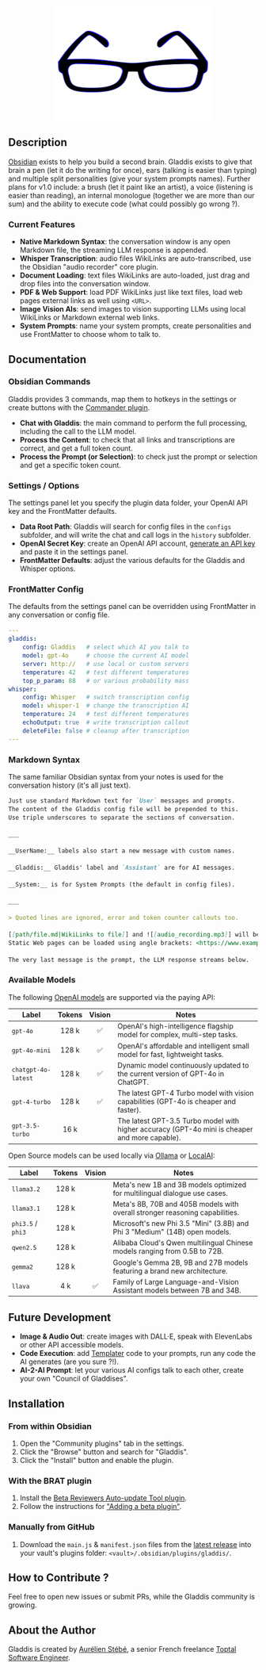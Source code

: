 <p align="center">
    <img height="230" width="320" alt="Gladdis Logo" src="https://raw.githubusercontent.com/AurelienStebe/Gladdis/main/gladdis.svg">
</p>

## Description

[Obsidian](https://obsidian.md) exists to help you build a second brain. Gladdis exists to give that brain a pen (let it do the writing for once), ears (talking is easier than typing) and multiple split personalities (give your system prompts names). Further plans for v1.0 include: a brush (let it paint like an artist), a voice (listening is easier than reading), an internal monologue (together we are more than our sum) and the ability to execute code (what could possibly go wrong ?).

### Current Features

- **Native Markdown Syntax**: the conversation window is any open Markdown file, the streaming LLM response is appended.
- **Whisper Transcription**: audio files WikiLinks are auto-transcribed, use the Obsidian "audio recorder" core plugin.
- **Document Loading**: text files WikiLinks are auto-loaded, just drag and drop files into the conversation window.
- **PDF & Web Support**: load PDF WikiLinks just like text files, load web pages external links as well using `<URL>`.
- **Image Vision AIs**: send images to vision supporting LLMs using local WikiLinks or Markdown external web links.
- **System Prompts**: name your system prompts, create personalities and use FrontMatter to choose whom to talk to.

## Documentation

### Obsidian Commands

Gladdis provides 3 commands, map them to hotkeys in the settings or create buttons with the [Commander plugin](https://github.com/phibr0/obsidian-commander).

- **Chat with Gladdis**: the main command to perform the full processing, including the call to the LLM model.
- **Process the Content**: to check that all links and transcriptions are correct, and get a full token count.
- **Process the Prompt (or Selection)**: to check just the prompt or selection and get a specific token count.

### Settings / Options

The settings panel let you specify the plugin data folder, your OpenAI API key and the FrontMatter defaults.

- **Data Root Path**: Gladdis will search for config files in the `configs` subfolder, and will write the chat and call logs in the `history` subfolder.
- **OpenAI Secret Key**: create an OpenAI API account, [generate an API key](https://platform.openai.com/account/api-keys) and paste it in the settings panel.
- **FrontMatter Defaults**: adjust the various defaults for the Gladdis and Whisper options.

### FrontMatter Config

The defaults from the settings panel can be overridden using FrontMatter in any conversation or config file.

```yaml
---
gladdis:
    config: Gladdis   # select which AI you talk to
    model: gpt-4o     # choose the current AI model
    server: http://   # use local or custom servers
    temperature: 42   # test different temperatures
    top_p_param: 88   # or various probability mass
whisper:
    config: Whisper   # switch transcription config
    model: whisper-1  # change the transcription AI
    temperature: 24   # test different temperatures
    echoOutput: true  # write transcription callout
    deleteFile: false # cleanup after transcription
---
```

### Markdown Syntax

The same familiar Obsidian syntax from your notes is used for the conversation history (it's all just text).

```md
Just use standard Markdown text for `User` messages and prompts.
The content of the Gladdis config file will be prepended to this.
Use triple underscores to separate the sections of conversation.

___

__UserName:__ labels also start a new message with custom names.

__Gladdis:__ Gladdis' label and `Assistant` are for AI messages.

__System:__ is for System Prompts (the default in config files).

___

> Quoted lines are ignored, error and token counter callouts too.

[[path/file.md|WikiLinks to file]] and ![[audio_recording.mp3]] will be parsed.
Static Web pages can be loaded using angle brackets: <https://www.example.com>.

The very last message is the prompt, the LLM response streams below.
```

### Available Models

The following [OpenAI models](https://platform.openai.com/docs/models) are supported via the paying API:

| Label               | Tokens | Vision | Notes                                                                                          |
| ------------------- | :----: | :----: | ---------------------------------------------------------------------------------------------- |
| `gpt-4o`            | 128 k  |   ✅   | OpenAI's high-intelligence flagship model for complex, multi-step tasks.                       |
| `gpt-4o-mini`       | 128 k  |   ✅   | OpenAI's affordable and intelligent small model for fast, lightweight tasks.                   |
| `chatgpt-4o-latest` | 128 k  |   ✅   | Dynamic model continuously updated to the current version of GPT-4o in ChatGPT.                |
| `gpt-4-turbo`       | 128 k  |   ✅   | The latest GPT-4 Turbo model with vision capabilities (GPT-4o is cheaper and faster).          |
| `gpt-3.5-turbo`     |  16 k  |        | The latest GPT-3.5 Turbo model with higher accuracy (GPT-4o mini is cheaper and more capable). |

Open Source models can be used locally via [Ollama](https://ollama.com/) or [LocalAI](https://localai.io/):

| Label             | Tokens | Vision | Notes                                                                        |
| ----------------- | :----: | :----: | ---------------------------------------------------------------------------- |
| `llama3.2`        | 128 k  |        | Meta's new 1B and 3B models optimized for multilingual dialogue use cases.   |
| `llama3.1`        | 128 k  |        | Meta's 8B, 70B and 405B models with overall stronger reasoning capabilities. |
| `phi3.5` / `phi3` | 128 k  |        | Microsoft's new Phi 3.5 "Mini" (3.8B) and Phi 3 "Medium" (14B) open models.  |
| `qwen2.5`         | 128 k  |        | Alibaba Cloud's Qwen multilingual Chinese models ranging from 0.5B to 72B.   |
| `gemma2`          | 128 k  |        | Google's Gemma 2B, 9B and 27B models featuring a brand new architecture.     |
| `llava`           |  4 k   |   ✅   | Family of Large Language-and-Vision Assistant models between 7B and 34B.     |

## Future Development

- **Image & Audio Out**: create images with DALL·E, speak with ElevenLabs or other API accessible models.
- **Code Execution**: add [Templater](https://github.com/SilentVoid13/Templater) code to your prompts, run any code the AI generates (are you sure ?!).
- **AI-2-AI Prompt**: let your various AI configs talk to each other, create your own "Council of Gladdises".

## Installation

### From within Obsidian

1. Open the "Community plugins" tab in the settings.
2. Click the "Browse" button and search for "Gladdis".
3. Click the "Install" button and enable the plugin.

### With the BRAT plugin

1. Install the [Beta Reviewers Auto-update Tool plugin](https://github.com/TfTHacker/obsidian42-brat).
2. Follow the instructions for ["Adding a beta plugin"](https://tfthacker.com/brat-quick-guide#Adding+a+beta+plugin).

### Manually from GitHub

1. Download the `main.js` & `manifest.json` files from the [latest release](https://github.com/AurelienStebe/Gladdis/releases) into your vault's plugins folder: `<vault>/.obsidian/plugins/gladdis/`.

## How to Contribute ?

Feel free to open new issues or submit PRs, while the Gladdis community is growing.

## About the Author

Gladdis is created by [Aurélien Stébé](https://github.com/AurelienStebe), a senior French freelance [Toptal Software Engineer](https://www.toptal.com/resume/aurelien-stebe).
